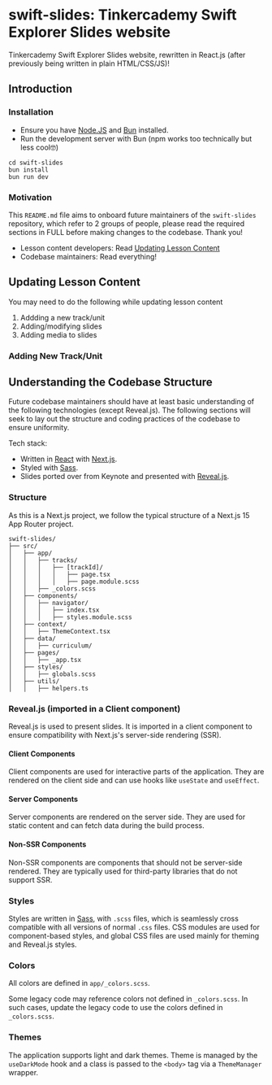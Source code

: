 # swift-slides: Tinkercademy Swift Explorer Slides website

Tinkercademy Swift Explorer Slides website, rewritten in React.js (after previously being written in plain HTML/CSS/JS)!

## Introduction

### Installation

- Ensure you have [Node.JS](https://nodejs.org) and [Bun](https://www.npmjs.com/package/bun) installed.
- Run the development server with Bun (npm works too technically but less cool🤓)
```
cd swift-slides
bun install
bun run dev
```

### Motivation

This `README.md` file aims to onboard future maintainers of the `swift-slides` repository, which refer to 2 groups of people, please read the required sections in FULL before making changes to the codebase. Thank you!
- Lesson content developers: Read [Updating Lesson Content](#updating-lesson-content)
- Codebase maintainers: Read everything!

## Updating Lesson Content

You may need to do the following while updating lesson content <!-- rephrase -->
1. Addding a new track/unit
2. Adding/modifying slides
3. Adding media to slides

### Adding New Track/Unit



## Understanding the Codebase Structure

Future codebase maintainers should have at least basic understanding of the following technologies (except Reveal.js). The following sections will seek to lay out the structure and coding practices of the codebase to ensure uniformity.

Tech stack:
- Written in [React](https://react.dev/) with [Next.js](https://nextjs.org/).
- Styled with [Sass](https://sass-lang.com/).
- Slides ported over from Keynote and presented with [Reveal.js](https://revealjs.com/).

### Structure

As this is a Next.js project, we follow the typical structure of a Next.js 15 App Router project.

```
swift-slides/
├── src/
│   ├── app/
│   │   ├── tracks/
│   │   │   ├── [trackId]/
│   │   │   │   ├── page.tsx
│   │   │   │   ├── page.module.scss
│   │   ├── _colors.scss
│   ├── components/
│   │   ├── navigator/
│   │   │   ├── index.tsx
│   │   │   ├── styles.module.scss
│   ├── context/
│   │   ├── ThemeContext.tsx
│   ├── data/
│   │   ├── curriculum/
│   ├── pages/
│   │   ├── _app.tsx
│   ├── styles/
│   │   ├── globals.scss
│   ├── utils/
│   │   ├── helpers.ts
```

### Reveal.js (imported in a Client component)

Reveal.js is used to present slides. It is imported in a client component to ensure compatibility with Next.js's server-side rendering (SSR). 

#### Client Components
Client components are used for interactive parts of the application. They are rendered on the client side and can use hooks like `useState` and `useEffect`.

#### Server Components
Server components are rendered on the server side. They are used for static content and can fetch data during the build process.

#### Non-SSR Components
Non-SSR components are components that should not be server-side rendered. They are typically used for third-party libraries that do not support SSR.

### Styles

Styles are written in [Sass](https://sass-lang.com/), with `.scss` files, which is seamlessly cross compatible with all versions of normal `.css` files. CSS modules are used for component-based styles, and global CSS files are used mainly for theming and Reveal.js styles.

### Colors

All colors are defined in `app/_colors.scss`. 

Some legacy code may reference colors not defined in `_colors.scss`. In such cases, update the legacy code to use the colors defined in `_colors.scss`.

### Themes

The application supports light and dark themes. Theme is managed by the `useDarkMode` hook and a class is passed to the `<body>` tag via a `ThemeManager` wrapper.